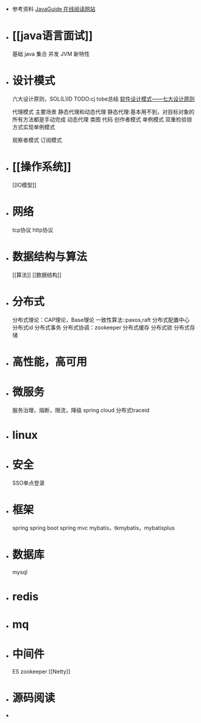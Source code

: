 - 参考资料
  [JavaGuide 在线阅读网站](https://javaguide.cn/java/basis/java-basic-questions-01.html#%E5%BF%85%E7%9C%8B%E4%B8%93%E6%A0%8F)
- # [[java语言面试]]
  基础
  java
  集合
  并发
  JVM
  新特性
- # 设计模式
  六大设计原则，SOL(L)ID
  TODO:cj tobe总结
  [软件设计模式——七大设计原则](https://hjk.life/posts/design-patterns-principles/)
  
  代理模式
  主要场景
  静态代理和动态代理
  静态代理:基本用不到，对目标对象的所有方法都是手动完成
  动态代理
  类图
  代码
  创作者模式
  单例模式
  双重检验锁方式实现单例模式
  
  观察者模式
  订阅模式
- # [[操作系统]]
  [[IO模型]]
- # 网络
  tcp协议
  http协议
- # 数据结构与算法
  [[算法]]
  [[数据结构]]
- # 分布式
  分布式理论：CAP理论，Base理论
  一致性算法::paxos,raft
  分布式配置中心
  分布式id
  分布式事务
  分布式协调：zookeeper
  分布式缓存
  分布式锁
  分布式存储
- # 高性能，高可用
- # 微服务
  服务治理，熔断，限流，降级
  spring cloud
  分布式traceid
- # linux
- # 安全
  SSO单点登录
- # 框架
  spring
  spring boot
  spring mvc
  mybatis，tkmybatis，mybatisplus
- # 数据库
  mysql
- # redis
- # mq
- # 中间件
  ES
  zookeeper
  [[Netty]]
- # 源码阅读
-